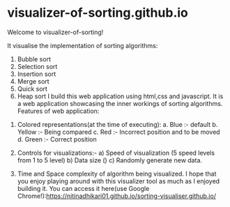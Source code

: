 # visualizer-of-sorting.github.io
Welcome to visualizer-of-sorting!

It visualise the implementation of sorting algorithms:

1) Bubble sort
2) Selection sort
3) Insertion sort
4) Merge sort
5) Quick sort
6) Heap sort
I  build this web application using html,css and javascript.
It is a web application showcasing the inner workings of sorting algorithms.
Features of web application:
1. Colored representations(at the time of executing):
  a. Blue :- default
  b. Yellow :- Being compared
  c. Red :-  Incorrect position and to be moved
  d. Green :- Correct position

2. Controls for visualizations:-
  a) Speed of visualization (5 speed levels from 1 to 5 level)
  b) Data size ()
  c) Randomly generate new data.

3. Time and Space complexity of algorithm being visualized.
I hope that you enjoy playing around with this visualizer tool as much as I enjoyed building it.
You can access it here(use Google Chrome!):https://nitinadhikari01.github.io/sorting-visualiser.github.io/
